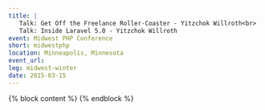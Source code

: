 ```yaml
---
title: |
   Talk: Get Off the Freelance Roller-Coaster - Yitzchok Willroth<br>
   Talk: Inside Laravel 5.0 - Yitzchok Willroth
event: Midwest PHP Conference
short: midwestphp
location: Minneapolis, Minnesota
event_url:
leg: midwest-winter
date: 2015-03-15
---
```

{% block content %}
{% endblock %}